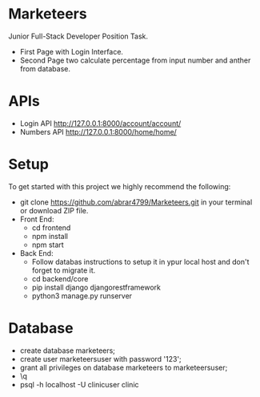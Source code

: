 # Marketeers
Junior Full-Stack Developer Position Task.
- First Page with Login Interface. 
- Second Page two calculate percentage from input number and anther from database. 

# APIs
- Login API http://127.0.0.1:8000/account/account/
- Numbers API http://127.0.0.1:8000/home/home/
 
# Setup 
 To get started with this project we highly recommend the following:
 - git clone https://github.com/abrar4799/Marketeers.git in your terminal or download ZIP file.
 - Front End:
     - cd frontend
     - npm install
     - npm start
- Back End:
     - Follow databas instructions to setup it in ypur local host and don't forget to migrate it.
     - cd backend/core
     - pip install django djangorestframework
     - python3 manage.py runserver
      
# Database
- create database marketeers;
- create user marketeersuser with password '123';
- grant all privileges on database marketeers to marketeersuser;
- \q
- psql -h localhost -U clinicuser clinic

